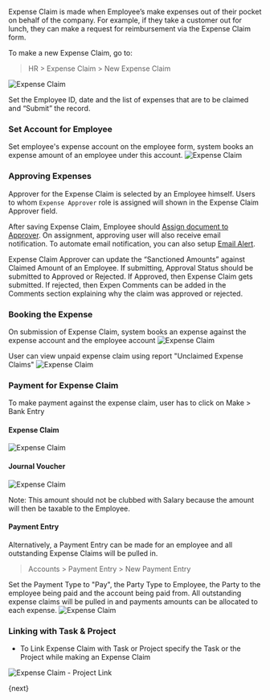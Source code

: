 Expense Claim is made when Employee’s make expenses out of their pocket on behalf of the company. For example, if they take a customer out for lunch, they can make a request for reimbursement via the Expense Claim form.

To make a new Expense Claim, go to:

> HR > Expense Claim > New Expense Claim

<img class="screenshot" alt="Expense Claim" src="{{docs_base_url}}/assets/img/human-resources/expense_claim.png">

Set the Employee ID, date and the list of expenses that are to be claimed and
“Submit” the record.

### Set Account for Employee
Set employee's expense account on the employee form, system books an expense amount of an employee under this account.
<img class="screenshot" alt="Expense Claim" src="{{docs_base_url}}/assets/img/human-resources/employee_account.png">

### Approving Expenses

Approver for the Expense Claim is selected by an Employee himself. Users to whom `Expense Approver` role is assigned will shown in the Expense Claim Approver field.

After saving Expense Claim, Employee should [Assign document to Approver]({{docs_base_url}}/user/manual/en/using-eprnext/assignment.html). On assignment, approving user will also receive email notification. To automate email notification, you can also setup [Email Alert]({{docs_base_url}}/user/manual/en/setting-up/email/email-alerts.html).

Expense Claim Approver can update the “Sanctioned Amounts” against Claimed Amount of an Employee. If submitting, Approval Status should be submitted to Approved or Rejected. If Approved, then Expense Claim gets submitted. If rejected, then Expen
Comments can be added in the Comments section explaining why the claim was approved or rejected.

### Booking the Expense

On submission of Expense Claim, system books an expense against the expense account and the employee account
<img class="screenshot" alt="Expense Claim" src="{{docs_base_url}}/assets/img/human-resources/expense_claim_book.png">

User can view unpaid expense claim using report "Unclaimed Expense Claims"
<img class="screenshot" alt="Expense Claim" src="{{docs_base_url}}/assets/img/human-resources/unclaimed_expense_claims.png">

### Payment for Expense Claim

To make payment against the expense claim, user has to click on Make > Bank Entry
#### Expense Claim
<img class="screenshot" alt="Expense Claim" src="{{docs_base_url}}/assets/img/human-resources/payment.png">

#### Journal Voucher
<img class="screenshot" alt="Expense Claim" src="{{docs_base_url}}/assets/img/human-resources/payment_entry.png">

Note: This amount should not be clubbed with Salary because the amount will then be taxable to the Employee.

#### Payment Entry
Alternatively, a Payment Entry can be made for an employee and all outstanding Expense Claims will be pulled in.

> Accounts > Payment Entry > New Payment Entry

Set the Payment Type to "Pay", the Party Type to Employee, the Party to the employee being paid and the account being paid 
from. All outstanding expense claims will be pulled in and payments amounts can be allocated to each expense.
<img class="screenshot" alt="Expense Claim" src="{{docs_base_url}}/assets/img/human-resources/expense_claim_payment_entry.png">

### Linking with Task & Project

* To Link Expense Claim with Task or Project specify the Task or the Project while making an Expense Claim

<img class="screenshot" alt="Expense Claim - Project Link" src="{{docs_base_url}}/assets/img/project/project_expense_claim_link.png">

{next}
